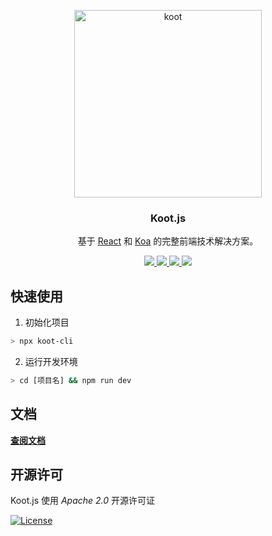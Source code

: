 <!-- # Koot  -->
<p align="center">
    <a href="http://https://koot.js.org">
        <img alt="koot" src="./docs/koot-logo@2x.png" width="300">
    </a>
</p>

<h3 align="center">
    Koot.js
</h3>

<p align="center">
    基于 <a href="https://facebook.github.io/react">React</a> 和 <a href="https://koa.bootcss.com/">Koa</a> 的完整前端技术解决方案。   
</p>

<p align="center">
    <a href="https://www.npmjs.com/package/koot">
        <img src="https://img.shields.io/npm/v/koot.svg?style=flat-square">
    </a>
    <a href="https://www.npmjs.com/package/koot">
        <img src="https://img.shields.io/npm/dm/koot.svg?style=flat-square">
    </a>
    <a href="https://travis-ci.org/cmux/koot">
        <img src="https://img.shields.io/travis/cmux/koot/master.svg?style=flat-square">
    </a>
    <a href="https://lernajs.io/">
        <img src="https://img.shields.io/badge/maintained%20with-lerna-cc00ff.svg">
    </a>
</p> 

## 快速使用

1. 初始化项目

```bash
> npx koot-cli
```

2. 运行开发环境

```bash
> cd [项目名] && npm run dev
```

## 文档

**[查阅文档](https://koot.js.org)**

## 开源许可

Koot.js 使用 _Apache 2.0_ 开源许可证

[![License](https://img.shields.io/badge/License-Apache%202.0-yellowgreen.svg)](https://opensource.org/licenses/Apache-2.0)
